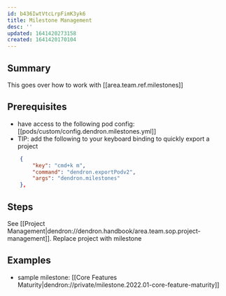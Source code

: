 ```yaml
---
id: b436IwtVtcLrpFimK3yk6
title: Milestone Management
desc: ''
updated: 1641420273158
created: 1641420170104
---
```


## Summary
This goes over how to work with [[area.team.ref.milestones]]

## Prerequisites
- have access to the following pod config: [[pods/custom/config.dendron.milestones.yml]]
- TIP: add the following to your keyboard binding to quickly export a project
```json
    {
        "key": "cmd+k m",
        "command": "dendron.exportPodv2",
        "args": "dendron.milestones"
    },
```


## Steps
See [[Project Management|dendron://dendron.handbook/area.team.sop.project-management]]. Replace project with milestone

## Examples
- sample milestone: [[Core Features Maturity|dendron://private/milestone.2022.01-core-feature-maturity]]

